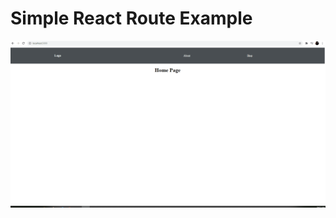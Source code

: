 # Simple React Route Example



<img src="./.github/Exemplificação.gif" alt="Exemplificação" style="width: 800px; margin: auto;"> 